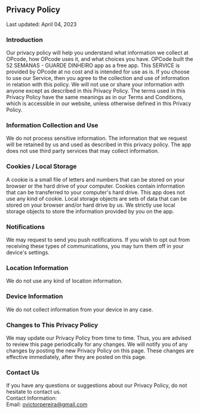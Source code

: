 Privacy Policy  
----------------

Last updated: April 04, 2023

### Introduction  
Our privacy policy will help you understand what information we collect at OPcode, how OPcode uses it, and what choices you have.
OPCode built the 52 SEMANAS - GUARDE DINHEIRO app as a free app. This SERVICE is provided by OPcode at no cost and is intended for use as is.
If you choose to use our Service, then you agree to the collection and use of information in  relation with this policy. We will not use or share your information with anyone except as described in this Privacy Policy.  The terms used in this Privacy Policy have the same meanings as in our Terms and Conditions, which is accessible in our website, unless otherwise  defined in this Privacy Policy.

### Information Collection and Use  
We do not process sensitive information. The information that we request will be retained by us and used as described in this privacy policy. The app does not use third party services that may collect information. 

### Cookies / Local Storage
A cookie is a small file of letters and numbers that can be stored on your browser or the hard drive of your computer. Cookies contain information that can be transferred to your computer's hard drive. This app does not use any kind of cookie. Local storage objects are sets of data that can be stored on your browser and/or hard drive by us. We strictly use local storage objects to store the information provided by you on the app.

### Notifications
We may request to send you push notifications. If you wish to opt out from receiving these types of communications, you may turn them off in your device's settings.

### Location Information  
We do not use any kind of location information.

### Device Information  
We do not collect information from your device in any case.

### Changes to This Privacy Policy  
We may update our Privacy Policy from time to time. Thus, you are advised to review this page periodically for any changes. We will notify you of any changes by posting the new Privacy Policy on this page. These changes are effective immediately, after they are posted on this page.  

### Contact Us  
If you have any questions or suggestions about our Privacy Policy, do not hesitate to contact us.  
Contact Information:  
Email: ovictorpereira@gmail.com  